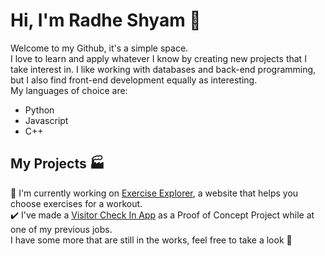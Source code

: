 # Hi, I'm Radhe Shyam 👋
Welcome to my Github, it's a simple space.   
I love to learn and apply whatever I know by creating new projects that I take interest in. I like working with databases and back-end programming, but I also find front-end development equally as interesting.  
My languages of choice are:   
- Python
- Javascript
- C++   

## My Projects 🏭
🚧 I'm currently working on <a href="https://chomping-chimp.github.io/index.html">Exercise Explorer</a>, a website that helps you choose exercises for a workout.   
✔️ I've made a <a href="https://github.com/chomping-chimp/Check-In-App">Visitor Check In App</a> as a Proof of Concept Project while at one of my previous jobs.   
I have some more that are still in the works, feel free to take a look 👀
